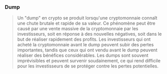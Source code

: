 ### Dump 

> Un "dump" en crypto se produit lorsqu'une cryptomonnaie connaît une chute brutale et rapide de sa valeur. Ce phénomène peut être causé par une vente massive de la cryptomonnaie par les investisseurs, soit en réponse à des nouvelles négatives, soit dans le but de réaliser rapidement des profits. Les investisseurs qui ont acheté la cryptomonnaie avant le dump peuvent subir des pertes importantes, tandis que ceux qui ont vendu avant le dump peuvent réaliser des bénéfices considérables. Les dumps sont souvent imprévisibles et peuvent survenir soudainement, ce qui rend difficile pour les investisseurs de se protéger contre les pertes potentielles.
